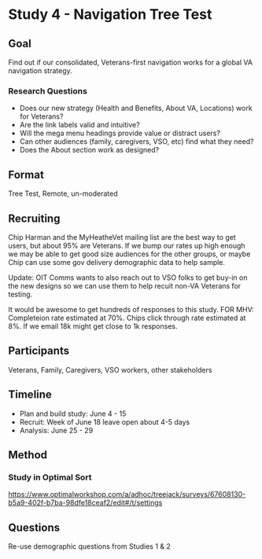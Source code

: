 # Study 4 - Navigation Tree Test
## Goal
Find out if our consolidated, Veterans-first navigation works for a global VA navigation strategy.
 
### Research Questions
- Does our new strategy (Health and Benefits, About VA, Locations) work for Veterans?
- Are the link labels valid and intuitive?
- Will the mega menu headings provide value or distract users?
- Can other audiences (family, caregivers, VSO, etc) find what they need?
- Does the About section work as designed?

## Format
Tree Test, Remote, un-moderated

## Recruiting
Chip Harman and the MyHeatheVet mailing list are the best way to get users, but about 95% are Veterans. If we bump our rates up high enough we may be able to get good size audiences for the other groups, or maybe Chip can use some gov delivery demographic data to help sample.

Update: OIT Comms wants to also reach out to VSO folks to get buy-in on the new designs so we can use them to help recuit non-VA Veterans for testing.

It would be awesome to get hundreds of responses to this study. FOR MHV: Completeion rate estimated at 70%. Chips click through rate estimated at 8%. If we email 18k might get close to 1k responses.

## Participants
Veterans, Family, Caregivers, VSO workers, other stakeholders

## Timeline
- Plan and build study: June 4 - 15
- Recruit: Week of June 18 leave open about 4-5 days
- Analysis: June 25 - 29

## Method
### Study in Optimal Sort
https://www.optimalworkshop.com/a/adhoc/treejack/surveys/67608130-b5a9-402f-b7ba-98dfe18ceaf2/edit#/t/settings

## Questions
Re-use demographic questions from Studies 1 & 2
